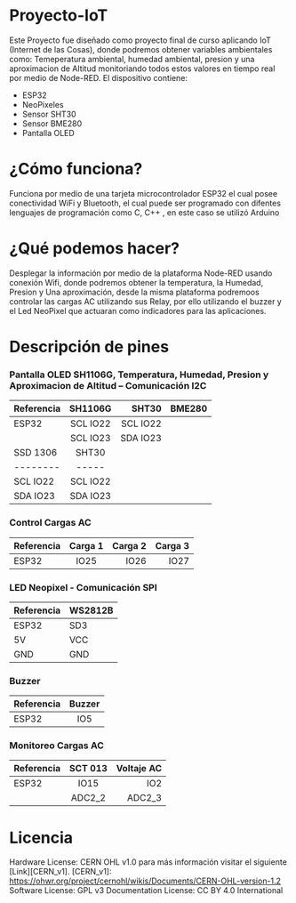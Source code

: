 # Proyecto-IoT
Este Proyecto fue diseñado como proyecto final de curso aplicando IoT (Internet de las Cosas), donde podremos obtener variables
ambientales como: Temeperatura ambiental, humedad ambiental, presion y una aproximacion de Altitud monitoriando todos estos valores 
en tiempo real por medio de Node-RED. 
El dispositivo contiene:
- ESP32
- NeoPixeles
- Sensor SHT30
- Sensor BME280
- Pantalla OLED
# ¿Cómo funciona?
Funciona por medio de una tarjeta microcontrolador ESP32 el cual posee conectividad WiFi y Bluetooth, el cual puede ser programado con difentes lenguajes de programación como C, C++ , en este caso se utilizó Arduino 
# ¿Qué podemos hacer?
Desplegar la información por medio de la plataforma Node-RED usando conexión Wifi, donde podremos obtener
la temperatura, la Humedad, Presion y Una aproximación, desde la misma plataforma
podremoos controlar las cargas AC utilizando sus Relay, por ello utilizando el buzzer y el Led NeoPixel que actuaran
como indicadores para las aplicaciones.
# Descripción de pines 
### Pantalla OLED SH1106G, Temperatura, Humedad, Presion y Aproximacion de Altitud – Comunicación I2C
| Referencia   | SH1106G  | SHT30    | BME280 |
| :---         |    :---: |    ---:  | ------ |
| ESP32        | SCL IO22 | SCL IO22 |
|              | SCL IO23 | SDA IO23 |
| SSD 1306 | SHT30 |
| -------- | ----- |
| SCL IO22 | SCL IO22 |
| SDA IO23 | SDA IO23 |
### Control Cargas AC 
| Referencia   | Carga 1 | Carga 2 | Carga 3 |
| :---         |    :---:|    ---: | ---:    |
| ESP32        |  IO25   |  IO26   |   IO27  |
### LED Neopixel - Comunicación SPI
| Referencia | WS2812B |
| -------- | ----- |
|  ESP32   |  SD3  |
|    5V    |  VCC  |
|   GND    |  GND  |
### Buzzer 
| Referencia   |  Buzzer | 
| :---         |   :---: |
| ESP32        |    IO5  |        
### Monitoreo Cargas AC 
| Referencia   | SCT 013  | Voltaje AC | 
| :---         |   :---:  |  ---:      |
| ESP32        |    IO15  |    IO2     |
|              |   ADC2_2 | ADC2_3     |
               
# Licencia
Hardware License: CERN OHL v1.0 para más información visitar el siguiente [Link][CERN_v1].
[CERN_v1]: https://ohwr.org/project/cernohl/wikis/Documents/CERN-OHL-version-1.2
Software License: GPL v3
Documentation License: CC BY 4.0 International
